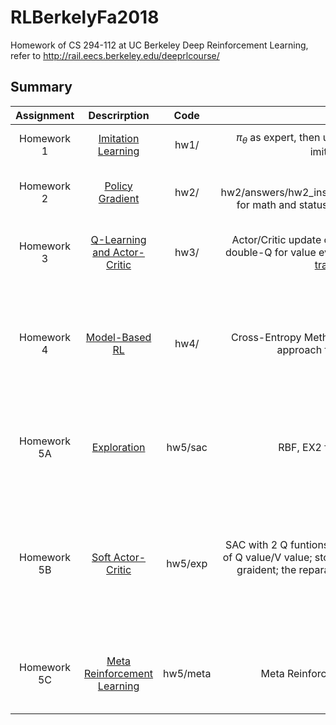 # RLBerkelyFa2018
Homework of CS 294-112 at UC Berkeley Deep Reinforcement Learning, refer to http://rail.eecs.berkeley.edu/deeprlcourse/


## Summary

| Assignment | Descrirption         |  Code          | Key Points               | Summary   |
|:----------:|:--------------------:|:------------------------:|:------------------------:|:---------:|
| Homework 1 | [Imitation Learning](http://rail.eecs.berkeley.edu/deeprlcourse/static/homeworks/hw1.pdf)|hw1/| $\pi_{\theta}$ as expert, then using as human judgement for imitation learning| Still Not finished with logz and visualization |
| Homework 2 | [Policy Gradient](http://rail.eecs.berkeley.edu/deeprlcourse/static/homeworks/hw2.pdf)|hw2/| refer to hw2/answers/hw2_instructions_answer_by_orlando.tex for math and status summary, also refer to [result](https://github.com/llv22/RLBerkelyFa2018/tree/master/hw2)| Bonus implementation not so good as expected | 
| Homework 3 | [Q-Learning and Actor-Critic](http://rail.eecs.berkeley.edu/deeprlcourse/static/homeworks/hw3.pdf)|hw3/| Actor/Critic update of network in [dqn.py](hw3/dqn.py) and using double-Q for value evaluation in the same network in [train_ac_f18.py](hw3/train_ac_f18.py) | Double-Q implementation still have very long startup plateau |
| Homework 4 | [Model-Based RL](http://rail.eecs.berkeley.edu/deeprlcourse/static/homeworks/hw4.pdf)|hw4/|Cross-Entropy Method and Multiple-Loss is a new approach for action exploration|Cross-Entropy Method and Multiple-Loss still don't have a better result than standard q3, just have a trail for result identification|
| Homework 5A | [Exploration](http://rail.eecs.berkeley.edu/deeprlcourse/static/homeworks/hw5a.pdf)|hw5/sac|RBF, EX2 for better exploration|rbf somehow don't play so good, I just wondering if there exists bugs in code, need to review|
| Homework 5B | [Soft Actor-Critic](http://rail.eecs.berkeley.edu/deeprlcourse/static/homeworks/hw5b.pdf)|hw5/exp|SAC with 2 Q funtions; softmax based on expectation of Q value/V value; stop gradient of REINFORCE policy graident; the reparameterization trick with policy gradients|Hybperparameter trial is still not finished; 2qf has more restricted boundary than 1qf, a little bit concious about this. but from math initution, somehow make sense|
| Homework 5C | [Meta Reinforcement Learning](http://rail.eecs.berkeley.edu/deeprlcourse/static/homeworks/hw5c.pdf)|hw5/meta|Meta Reinforcement Learning via RNN |Just wonder if professor's idea about training/testing skew is the same/similiar|